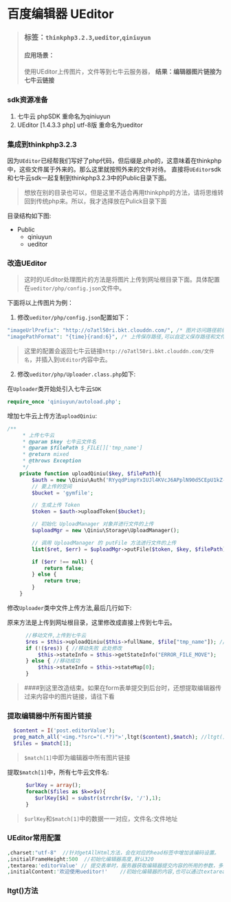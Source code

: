 # 百度编辑器 UEditor

> ### 标签：`thinkphp3.2.3`,`ueditor`,`qiniuyun`
> #### 应用场景：
> 使用UEditor上传图片，文件等到七牛云服务器，
> **结果：编辑器图片链接为七牛云链接**

### sdk资源准备
1. 七牛云 phpSDK 重命名为qiniuyun
2. UEditor [1.4.3.3 php] utf-8版 重命名为ueditor

### 集成到thinkphp3.2.3
因为`UEditor`已经帮我们写好了php代码，但后缀是.php的，这意味着在thinkphp中，这些文件属于外来的。那么这里就按照外来的文件对待。
直接将`UEditor`sdk和七牛云sdk一起复制到thinkphp3.2.3中的Public目录下面。
> 想放在别的目录也可以，但是这里不适合再用thinkphp的方法，请将思维转回到传统php来。所以，我才选择放在Pulick目录下面

目录结构如下图:
* Public
  * qiniuyun
  * ueditor
  
### 改造UEditor
> 这时的UEditor处理图片的方法是将图片上传到网址根目录下面。具体配置在`ueditor/php/config.json`文件中。

下面将以上传图片为例：
1. 修改`ueditor/php/config.json`配置如下：
```php
"imageUrlPrefix": "http://o7atl50ri.bkt.clouddn.com/", /* 图片访问路径前缀，七牛云域名 */
"imagePathFormat": "{time}{rand:6}", /* 上传保存路径,可以自定义保存路径和文件名格式，七牛云图片名称 */
```
> 这里的配置会返回七牛云链接`http://o7atl50ri.bkt.clouddn.com/文件名`，并插入到`UEditor`内容中去。

2. 修改`ueditor/php/Uploader.class.php`如下:

  在`Uploader`类开始处引入七牛云`SDK`
  ```php
  require_once 'qiniuyun/autoload.php';
  ```
  增加七牛云上传方法`uploadQiniu`:
```php
/**
     * 上传七牛云
     * @param $key 七牛云文件名
     * @param $filePath $_FILE[]['tmp_name']
     * @return mixed
     * @throws Exception
     */
    private function uploadQiniu($key, $filePath){
        $auth = new \Qiniu\Auth('RYyqdPimpYxIUJl4KVcJ6APplN90d5CEpU1kZ-a6','mOQ5hXi3OVLMA4uy346lYq3cDvSCdKNeGLDwv8UE');
        // 要上传的空间
        $bucket = 'gymfile'; 

        // 生成上传 Token
        $token = $auth->uploadToken($bucket);

        // 初始化 UploadManager 对象并进行文件的上传
        $uploadMgr = new \Qiniu\Storage\UploadManager();

        // 调用 UploadManager 的 putFile 方法进行文件的上传
        list($ret, $err) = $uploadMgr->putFile($token, $key, $filePath);

        if ($err !== null) {
            return false;
        } else {
            return true;
        }
    }
```
  修改`Uploader`类中文件上传方法,最后几行如下:
  
  原来方法是上传到网址根目录，这里修改成直接上传到七牛云。
  ```php
        //移动文件,上传到七牛云
        $res = $this->uploadQiniu($this->fullName, $file["tmp_name"]); //此处修改
        if (!($res)) { //移动失败 此处修改
            $this->stateInfo = $this->getStateInfo("ERROR_FILE_MOVE");
        } else { //移动成功
            $this->stateInfo = $this->stateMap[0];
        }
  ```

> ####到这里改造结束。如果在form表单提交到后台时，还想提取编辑器传过来内容中的图片链接，请往下看

### 提取编辑器中所有图片链接

```php
  $content = I('post.editorValue');
  preg_match_all('<img.*?src="(.*?)">',ltgt($content),$match); //ltgt()方法是将`<`,`>`等再转换回来
  $files = $match[1];
```
> `$match[1]`中即为编辑器中所有图片链接

提取`$match[1]`中，所有七牛云文件名:
```php
      $urlKey = array();
      foreach($files as $k=>$v){
         $urlKey[$k] = substr(strrchr($v, '/'),1);
      }
```
> `$urlKey`和`$match[1]`中的数据一一对应，文件名:文件地址

### UEditor常用配置
```php
,charset:"utf-8"  //针对getAllHtml方法，会在对应的head标签中增加该编码设置。
,initialFrameHeight:500  //初始化编辑器高度,默认320
,textarea:'editorValue' // 提交表单时，服务器获取编辑器提交内容的所用的参数，多实例时可以给容器name属性，会将name给定的值最为每个实例的键值，不用每次实例化的时候都设置这个值
,initialContent:'欢迎使用ueditor!'    //初始化编辑器的内容,也可以通过textarea/script给值，看官网例子
```

### ltgt()方法
```

```
